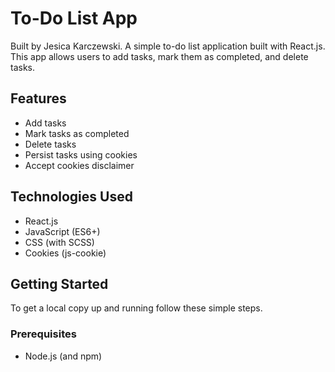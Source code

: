 # To-Do List App
Built by Jesica Karczewski.
A simple to-do list application built with React.js. This app allows users to add tasks, mark them as completed, and delete tasks.

## Features

- Add tasks
- Mark tasks as completed
- Delete tasks
- Persist tasks using cookies
- Accept cookies disclaimer

## Technologies Used

- React.js
- JavaScript (ES6+)
- CSS (with SCSS)
- Cookies (js-cookie)

## Getting Started

To get a local copy up and running follow these simple steps.

### Prerequisites

- Node.js (and npm)
 
